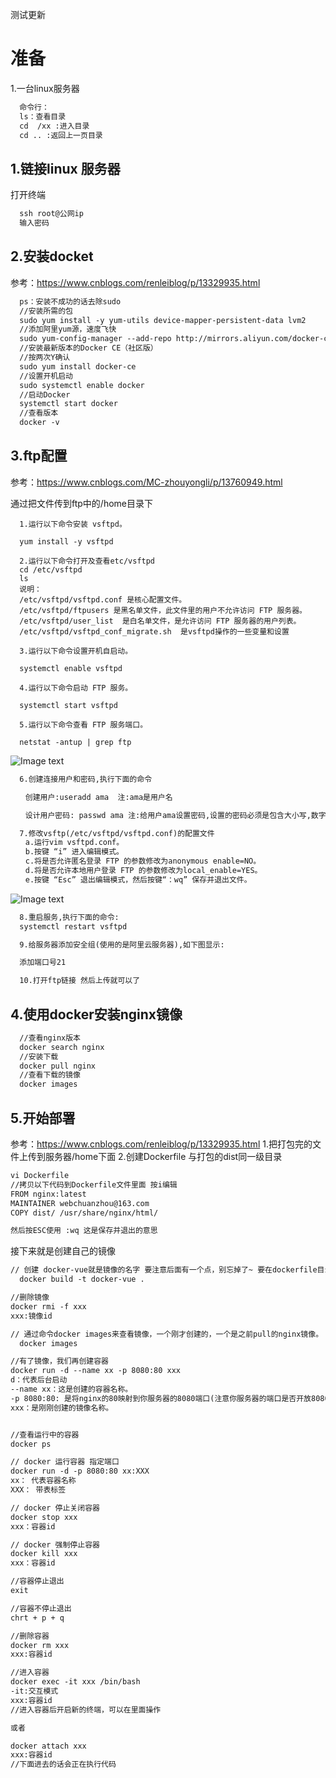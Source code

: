 <!--
 * @Author: lcz
 * @Date: 2021-06-16 22:58:29
 * @LastEditTime: 2021-07-01 11:17:14
 * @LastEditors: Please set LastEditors
 * @Description: 发布
 * @FilePath: /lcz_document/docs/study/public.md
-->
测试更新
# 准备
1.一台linux服务器

```html
  命令行：
  ls：查看目录
  cd  /xx :进入目录
  cd .. :返回上一页目录
```

## 1.链接linux 服务器
打开终端
```html
  ssh root@公网ip
  输入密码
```
## 2.安装docket
参考：https://www.cnblogs.com/renleiblog/p/13329935.html
```html
  ps：安装不成功的话去除sudo 
  //安装所需的包
  sudo yum install -y yum-utils device-mapper-persistent-data lvm2
  //添加阿里yum源，速度飞快
  sudo yum-config-manager --add-repo http://mirrors.aliyun.com/docker-ce/linux/centos/docker-ce.repo
  //安装最新版本的Docker CE（社区版）
  //按两次Y确认
  sudo yum install docker-ce
  //设置开机启动
  sudo systemctl enable docker
  //启动Docker
  systemctl start docker
  //查看版本
  docker -v
```

## 3.ftp配置
参考：https://www.cnblogs.com/MC-zhouyongli/p/13760949.html

通过把文件传到ftp中的/home目录下
```
  1.运行以下命令安装 vsftpd。

  yum install -y vsftpd

  2.运行以下命令打开及查看etc/vsftpd
  cd /etc/vsftpd
  ls
  说明：
  /etc/vsftpd/vsftpd.conf 是核心配置文件。
  /etc/vsftpd/ftpusers 是黑名单文件，此文件里的用户不允许访问 FTP 服务器。
  /etc/vsftpd/user_list  是白名单文件，是允许访问 FTP 服务器的用户列表。
  /etc/vsftpd/vsftpd_conf_migrate.sh  是vsftpd操作的一些变量和设置

  3.运行以下命令设置开机自启动。

  systemctl enable vsftpd

  4.运行以下命令启动 FTP 服务。

  systemctl start vsftpd

  5.运行以下命令查看 FTP 服务端口。

  netstat -antup | grep ftp
```
![Image text](https://gitee.com/webchuanzhou/lcz_document/raw/master/docs/assets/app/ftp1.png)
```html
  6.创建连接用户和密码,执行下面的命令

　　创建用户:useradd ama  注:ama是用户名

　　设计用户密码: passwd ama 注:给用户ama设置密码,设置的密码必须是包含大小写,数字,特殊字符,长度大于等于8
```
```html
  7.修改vsftp(/etc/vsftpd/vsftpd.conf)的配置文件
　　a.运行vim vsftpd.conf。
　　b.按键 “i” 进入编辑模式。
　　c.将是否允许匿名登录 FTP 的参数修改为anonymous enable=NO。
　　d.将是否允许本地用户登录 FTP 的参数修改为local_enable=YES。
　　e.按键 “Esc” 退出编辑模式，然后按键“：wq” 保存并退出文件。
```
![Image text](https://gitee.com/webchuanzhou/lcz_document/raw/master/docs/assets/app/ftp2.png)
```html
  8.重启服务,执行下面的命令:
  systemctl restart vsftpd

  9.给服务器添加安全组(使用的是阿里云服务器),如下图显示:

  添加端口号21

  10.打开ftp链接 然后上传就可以了
```


## 4.使用docker安装nginx镜像
```html
  //查看nginx版本
  docker search nginx
  //安装下载
  docker pull nginx
  //查看下载的镜像
  docker images
```

## 5.开始部署
参考：https://www.cnblogs.com/renleiblog/p/13329935.html
1.把打包完的文件上传到服务器/home下面
2.创建Dockerfile 与打包的dist同一级目录

```html
vi Dockerfile
//拷贝以下代码到Dockerfile文件里面 按i编辑
FROM nginx:latest
MAINTAINER webchuanzhou@163.com
COPY dist/ /usr/share/nginx/html/  

然后按ESC使用 :wq 这是保存并退出的意思

```
接下来就是创建自己的镜像
```html
// 创建 docker-vue就是镜像的名字 要注意后面有一个点，别忘掉了~ 要在dockerfile目录下
  docker build -t docker-vue .

//删除镜像
docker rmi -f xxx
xxx:镜像id

// 通过命令docker images来查看镜像，一个刚才创建的，一个是之前pull的nginx镜像。
  docker images

//有了镜像，我们再创建容器
docker run -d --name xx -p 8080:80 xxx
d：代表后台启动
--name xx：这是创建的容器名称。
-p 8080:80: 是将nginx的80映射到你服务器的8080端口(注意你服务器的端口是否开放8080，其他端口也可以)。
xxx：是刚刚创建的镜像名称。


//查看运行中的容器
docker ps

// docker 运行容器 指定端口
docker run -d -p 8080:80 xx:XXX
xx： 代表容器名称 
XXX： 带表标签

// docker 停止关闭容器
docker stop xxx
xxx：容器id

// docker 强制停止容器
docker kill xxx
xxx：容器id

//容器停止退出
exit

//容器不停止退出
chrt + p + q

//删除容器
docker rm xxx
xxx:容器id

//进入容器
docker exec -it xxx /bin/bash
-it:交互模式
xxx:容器id
//进入容器后开启新的终端，可以在里面操作

或者

docker attach xxx
xxx:容器id
//下面进去的话会正在执行代码


```

